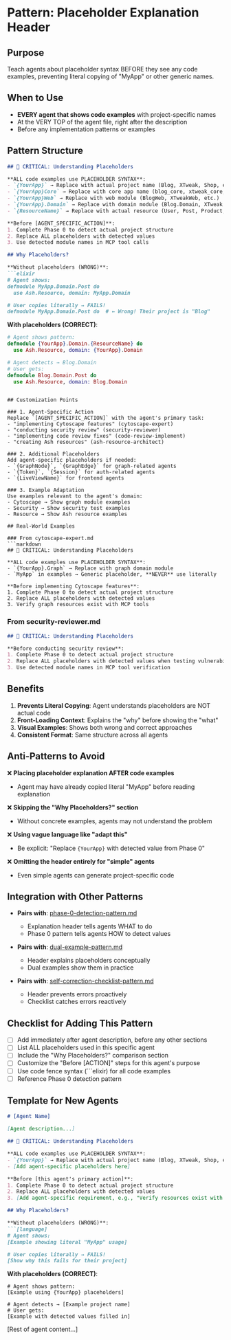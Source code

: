 # Pattern: Placeholder Explanation Header

## Purpose
Teach agents about placeholder syntax BEFORE they see any code examples, preventing literal copying of "MyApp" or other generic names.

## When to Use
- **EVERY agent that shows code examples** with project-specific names
- At the VERY TOP of the agent file, right after the description
- Before any implementation patterns or examples

## Pattern Structure

```markdown
## 🎯 CRITICAL: Understanding Placeholders

**ALL code examples use PLACEHOLDER SYNTAX**:
- `{YourApp}` → Replace with actual project name (Blog, XTweak, Shop, etc.)
- `{YourApp}Core` → Replace with core app name (blog_core, xtweak_core, etc.)
- `{YourApp}Web` → Replace with web module (BlogWeb, XTweakWeb, etc.)
- `{YourApp}.Domain` → Replace with domain module (Blog.Domain, XTweak.Core, etc.)
- `{ResourceName}` → Replace with actual resource (User, Post, Product, etc.)

**Before [AGENT_SPECIFIC_ACTION]**:
1. Complete Phase 0 to detect actual project structure
2. Replace ALL placeholders with detected values
3. Use detected module names in MCP tool calls

## Why Placeholders?

**Without placeholders (WRONG)**:
```elixir
# Agent shows:
defmodule MyApp.Domain.Post do
  use Ash.Resource, domain: MyApp.Domain

# User copies literally → FAILS!
defmodule MyApp.Domain.Post do  # ← Wrong! Their project is "Blog"
```

**With placeholders (CORRECT)**:
```elixir
# Agent shows pattern:
defmodule {YourApp}.Domain.{ResourceName} do
  use Ash.Resource, domain: {YourApp}.Domain

# Agent detects → Blog.Domain
# User gets:
defmodule Blog.Domain.Post do
  use Ash.Resource, domain: Blog.Domain
```
```

## Customization Points

### 1. Agent-Specific Action
Replace `[AGENT_SPECIFIC_ACTION]` with the agent's primary task:
- "implementing Cytoscape features" (cytoscape-expert)
- "conducting security review" (security-reviewer)
- "implementing code review fixes" (code-review-implement)
- "creating Ash resources" (ash-resource-architect)

### 2. Additional Placeholders
Add agent-specific placeholders if needed:
- `{GraphNode}`, `{GraphEdge}` for graph-related agents
- `{Token}`, `{Session}` for auth-related agents
- `{LiveViewName}` for frontend agents

### 3. Example Adaptation
Use examples relevant to the agent's domain:
- Cytoscape → Show graph module examples
- Security → Show security test examples
- Resource → Show Ash resource examples

## Real-World Examples

### From cytoscape-expert.md
```markdown
## 🎯 CRITICAL: Understanding Placeholders

**ALL code examples use PLACEHOLDER SYNTAX**:
- `{YourApp}.Graph` → Replace with graph domain module
- `MyApp` in examples → Generic placeholder, **NEVER** use literally

**Before implementing Cytoscape features**:
1. Complete Phase 0 to detect actual project structure
2. Replace ALL placeholders with detected values
3. Verify graph resources exist with MCP tools
```

### From security-reviewer.md
```markdown
## 🎯 CRITICAL: Understanding Placeholders

**Before conducting security review**:
1. Complete Phase 0 to detect actual project structure
2. Replace ALL placeholders with detected values when testing vulnerabilities
3. Use detected module names in MCP tool verification
```

## Benefits

1. **Prevents Literal Copying**: Agent understands placeholders are NOT actual code
2. **Front-Loading Context**: Explains the "why" before showing the "what"
3. **Visual Examples**: Shows both wrong and correct approaches
4. **Consistent Format**: Same structure across all agents

## Anti-Patterns to Avoid

❌ **Placing placeholder explanation AFTER code examples**
- Agent may have already copied literal "MyApp" before reading explanation

❌ **Skipping the "Why Placeholders?" section**
- Without concrete examples, agents may not understand the problem

❌ **Using vague language like "adapt this"**
- Be explicit: "Replace `{YourApp}` with detected value from Phase 0"

❌ **Omitting the header entirely for "simple" agents**
- Even simple agents can generate project-specific code

## Integration with Other Patterns

- **Pairs with**: [phase-0-detection-pattern.md](phase-0-detection-pattern.md)
  - Explanation header tells agents WHAT to do
  - Phase 0 pattern tells agents HOW to detect values

- **Pairs with**: [dual-example-pattern.md](dual-example-pattern.md)
  - Header explains placeholders conceptually
  - Dual examples show them in practice

- **Pairs with**: [self-correction-checklist-pattern.md](self-correction-checklist-pattern.md)
  - Header prevents errors proactively
  - Checklist catches errors reactively

## Checklist for Adding This Pattern

- [ ] Add immediately after agent description, before any other sections
- [ ] List ALL placeholders used in this specific agent
- [ ] Include the "Why Placeholders?" comparison section
- [ ] Customize the "Before [ACTION]" steps for this agent's purpose
- [ ] Use code fence syntax (```elixir) for all code examples
- [ ] Reference Phase 0 detection pattern

## Template for New Agents

```markdown
# [Agent Name]

[Agent description...]

## 🎯 CRITICAL: Understanding Placeholders

**ALL code examples use PLACEHOLDER SYNTAX**:
- `{YourApp}` → Replace with actual project name (Blog, XTweak, Shop, etc.)
- [Add agent-specific placeholders here]

**Before [this agent's primary action]**:
1. Complete Phase 0 to detect actual project structure
2. Replace ALL placeholders with detected values
3. [Add agent-specific requirement, e.g., "Verify resources exist with MCP tools"]

## Why Placeholders?

**Without placeholders (WRONG)**:
```[language]
# Agent shows:
[Example showing literal "MyApp" usage]

# User copies literally → FAILS!
[Show why this fails for their project]
```

**With placeholders (CORRECT)**:
```[language]
# Agent shows pattern:
[Example using {YourApp} placeholders]

# Agent detects → [Example project name]
# User gets:
[Example with detected values filled in]
```

[Rest of agent content...]
```
